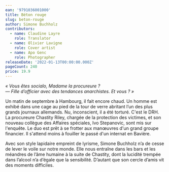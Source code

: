 ```yaml
---
ean: '9791036001000'
title: Béton rouge
slug: beton-rouge
author: Simone Buchholz
contributors:
  - name: Claudine Layre
    role: Translator
  - name: Olivier Lavigne
    role: Cover artist
  - name: Apo Genc
    role: Photographer
releaseDate: '2022-01-13T00:00:00.000Z'
pageCount: 240
price: 19.9
---
```

  
*« Vous êtes socialo, Madame la procureure ?\
— Fille d’officier avec des tendances anarchistes. Et vous ? »*

Un matin de septembre à Hambourg, il fait encore chaud. Un homme est exhibé dans une cage au pied de la tour de verre abritant l’un des plus grands journaux allemands. Nu, inconscient, il a été torturé. C'est le DRH.\
La procureure Chastity Riley, chargée de la protection des victimes, et son nouveau collègue des Affaires spéciales, Ivo Stepanovic, sont mis sur l'enquête. Le duo est prêt à se frotter aux manœuvres d'un grand groupe financier. Il s'attend moins à fouiller le passé d'un internat en Bavière.

Avec son style lapidaire empreint de lyrisme, Simone Buchholz n’a de cesse de lever le voile sur notre monde. Elle nous entraîne dans les bars et les méandres de l’âme humaine à la suite de Chastity, dont la lucidité trempée dans l’alcool n’a d’égale que la sensibilité. D’autant que son cercle d’amis vit des moments difficiles.
